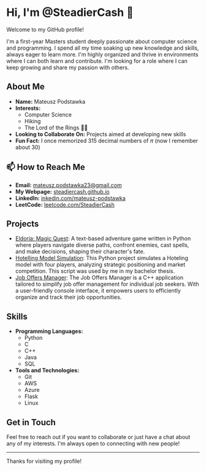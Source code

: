# Hi, I'm @SteadierCash 👋
Welcome to my GitHub profile!

I'm a first-year Masters student deeply passionate about computer science and programming. I spend all my time soaking up new knowledge and skills, always eager to learn more. I'm highly organized and thrive in environments where I can both learn and contribute. I'm looking for a role where I can keep growing and share my passion with others.
## About Me
- **Name:** Mateusz Podstawka
- **Interests:** 
  - Computer Science
  - Hiking
  - The Lord of the Rings 🧙‍♂️
- **Looking to Collaborate On:** Projects aimed at developing new skills
- **Fun Fact:** I once memorized 315 decimal numbers of $\pi$ (now I remember about 30)

## 📫 How to Reach Me
- **Email:** [mateusz.podstawka23@gmail.com](mailto:mateusz.podstawka23@gmail.com)
- **My Webpage:** [steadiercash.github.io](https://steadiercash.github.io/)
- **LinkedIn:** [inkedin.com/mateusz-podstawka](https://www.linkedin.com/in/mateusz-podstawka-146454210/)
- **LeetCode:** [leetcode.com/SteadierCash](https://leetcode.com/u/SteadierCash/)

## Projects
- [Eldoria: Magic Quest](https://github.com/SteadierCash/My_Python_projects/tree/main/Eldoria): A text-based adventure game written in Python where players navigate diverse paths, confront enemies, cast spells, and make
decisions, shaping their character's fate.
- [Hotelling Model Simulation](https://github.com/SteadierCash/My_Python_projects/tree/main/Hotelling): This Python project simulates a Hoteling model with four players, analyzing strategic positioning and market competition. This script was used by me in my bachelor thesis.
- [Job Offers Manager](https://github.com/SteadierCash/My_cpp_projects/tree/master/job_tracker): The Job Offers Manager is a C++ application tailored to simplify job offer management for individual job seekers. With a user-friendly
console interface, it empowers users to efficiently organize and track their job opportunities.

## Skills
- **Programming Languages:**
  - Python
  - C
  - C++
  - Java
  - SQL
- **Tools and Technologies:**
  - Git
  - AWS
  - Azure
  - Flask
  - Linux

## Get in Touch
Feel free to reach out if you want to collaborate or just have a chat about any of my interests. I'm always open to connecting with new people!

---

Thanks for visiting my profile!


<!---
SteadierCash/SteadierCash is a ✨ special ✨ repository because its `README.md` (this file) appears on your GitHub profile.
You can click the Preview link to take a look at your changes.
--->

